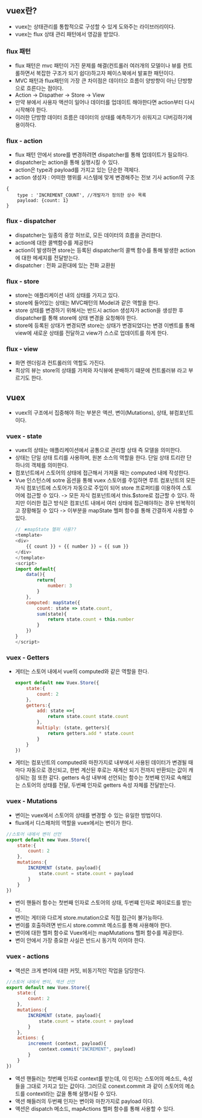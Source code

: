 ## vuex란?
- vuex는 상태관리를 통합적으로 구성할 수 있게 도와주는 라이브러리이다.
- vuex는 flux 상태 관리 패턴에서 영감을 받았다.

### flux 패턴
- flux 패턴은 mvc 패턴이 가진 문제를 해결(컨트롤러 여러개의 모델이나 뷰를 컨트롤하면서 복잡한 구조가 되기 쉽다)하고자 페이스북에서 발표한 패턴이다.
- MVC 패턴과 flux패턴의 가장 큰 차이점은 데이터으 흐름이 양방향이 아닌 단방향으로 흐른다는 점이다.
- Action -> Dispather -> Store -> View 
- 만약 뷰에서 사용자 액션이 일어나 데이터를 업데이트 해야한다면 action부터 다시 시작해야 한다.
- 이러한 단방향 데이터 흐름은 데이터의 상태를 예측하기가 쉬워지고 디버깅하기에 용이하다.

### flux - action
- flux 패턴 안에서 store를 변경하려면 dispatcher를 통해 업데이트가 필요하다.
- dispatcher는 action을 통해 실행시킬 수 있다.
- action은 type과 payload를 가지고 있는 단순한 객체다.
- action 생성자 : 어떠한 행위를 시스템에 맞게 변경해주는 전보 기사
action의 구조
```
{
    type : 'INCREMENT_COUNT', //개발자가 정의한 상수 목록
    payload: {count: 1}
}
```

### flux - dispatcher
- dispatcher는 일종의 중앙 허브로, 모든 데이터의 흐름을 관리한다.
- action에 대한 콜백함수를 제공한다
- action이 발생하면 store는 등록된 dispatcher의 콜백 함수를 통해 발생한 action에 대한 메세지를 전달받는다.
- dispatcher : 전화 교환대에 있는 전화 교환원

### flux - store
- store는 애플리케이션 내의 상태를 가지고 있다.
- store에 들어있는 상태는 MVC패턴의 Model과 같은 역할을 한다.
- store 상태를 변경하기 위해서는 반드시 action 생성자가 action을 생성한 후 dispatcher를 통해 store에 상태 변경을 요청해야 한다.
- store에 등록된 상태가 변경되면 store는 상태가 변경되었다는 변경 이벤트를 통해 view에 새로운 상태를 전달하고 view가 스스로 업데이트를 하게 한다.

### flux - view
- 화면 렌더링과 컨트롤러의 역할도 가진다.
- 최상의 뷰는 store의 상태를 가져와 자식뷰에 분배하기 떄문에 컨트롤러뷰 라고 부르기도 한다.

## vuex
- vuex의 구조에서 집중해야 하는 부분은 액션, 변이(Mutations), 상태, 뷰컴포넌트 이다.

### vuex - state
- vuex의 상태는 애플리케이션에서 공통으로 관리할 상태 즉 모델을 의미한다.
- 상태는 단일 상태 트리를 사용하며, 원본 소스의 역할을 한다. 단일 상태 트리란 단 하나의 객체를 의미한다.
- 컴포넌트에서 스토어의 상태에 접근해서 가져올 때는 computed 내에 작성한다.
- Vue 인스턴스에 sotre 옵션을 통해 vuex 스토어를 주입하면 루트 컴포넌트의 모든 자식 컴포넌트에 스토어가 자동으로 주입이 되어 store 프로퍼티를 이용하여 스토어에 접근할 수 있다. -> 모든 자식 컴포넌트에서  this.$store로 접근할 수 있다. 하지만 이러한 접근 방식은 컴포넌트 내에서 여러 상태에 접근해야하는 경우 반복적이고 장황해질 수 있다 -> 이부분을 mapState 헬퍼 함수를 통해 간결하게 사용할 수 있다.
    ```javascript
    // ★mapState 헬퍼 사용??
    <template>
    <div>
        {{ count }} + {{ number }} = {{ sum }}
    </div>
    </template>
    <script>
    import default{
        data(){
            return{
                number: 3
            }
        },
        computed: mapState({
            count: state => state.count,
            sum(state){
                return state.count + this.number
            }
        })
    }
    </script>
    ```

### vuex - Getters
- 게터는 스토어 내에서 vue의 computed와 같은 역할을 한다. 
    ```javascript
    export default new Vuex.Store({
        state:{
            count: 2
        },        
        getters:{
            add: state =>{
                return state.count state.count
            },
            multiply: (state, getters){
                return getters.add * state.count
            }
        }
    })
    ```
- 게터는 컴포넌트의 computed와 마찬가지로 내부에서 사용된 데이터가 변경될 때 마다 자동으로 갱신되고, 한번 계산된 후로는 재계산 되기 전까지 반환되는 값이 캐싱되는 점 또한 같다. getters 속성 내부에 선언되는 함수는 첫번째 인자로 속해있는 스토어의 상태를 전달, 두번째 인자로 getters 속성 자체를 전달받는다.

### vuex - Mutations
- 변이는 vuex에서 스토어의 상태를 변경할 수 있는 유일한 방법이다.
- flux에서 디스패처의 역할을 vuex에서는 변이가 한다.
```javascript
//스토어 내에서 변이 선언
export default new Vuex.Store({
    state:{
        count: 2
    },
    mutations:{
        INCREMENT (state, payload){
            state.count = state.count + payload
        }
    }
})
```
- 변이 핸들러 함수는 첫번째 인자로 스토어의 상태, 두번쨰 인자로 페이로드를 받는다.
- 변이는 게터와 다르게 store.mutation으로 직접 접근이 불가능하다.
- 변이를 호출하려면 반드시 store.commit 메소드를 통해 사용해야 한다.
- 변이에 대한 헬퍼 함수로 Vuex에서는 mapMutations 헬퍼 함수를 제공한다.
- 변이 안에서 가장 중요한 사실은 반드시 동기적 이어야 한다. 

### vuex - actions
- 액션은 크게 변이에 대한 커밋, 비동기적인 작업을 담당한다.
```javascript
//스토어 내에서 변이, 액션 선언
export default new Vuex.Store({
    state:{
        count: 2
    },
    mutations:{
        INCREMENT (state, payload){
            state.count = state.count + payload
        }
    },
    actions: {
        increment (context, payload){
            context.commit("INCREMENT", payload)
        }
    }
})
```
- 액션 핸들러는 첫번째 인자로 context를 받는데, 이 인자는 스토어의 메소드, 속성들을 그대로 가지고 있는 값이다. 그러므로 conext.commit 과 같이 스토어의 메소드를 context라는 값을 통해 실행시킬 수 있다.
- 액션 해들러의 두번째 인자는 변이와 마찬가지로 payload 이다.
- 액션은 dispatch 메소드, mapActions 헬퍼 함수를 통해 사용할 수 있다.
